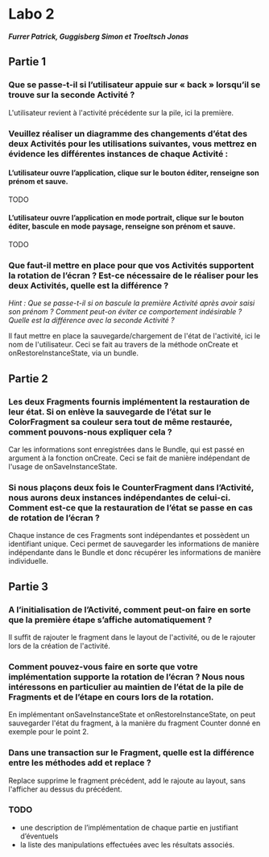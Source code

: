 # Labo 2

_**Furrer Patrick, Guggisberg Simon et Troeltsch Jonas**_

## Partie 1

### Que se passe-t-il si l’utilisateur appuie sur « back » lorsqu’il se trouve sur la seconde Activité ?

L'utilisateur revient à l'activité précédente sur la pile, ici la première.

### Veuillez réaliser un diagramme des changements d’état des deux Activités pour les utilisations suivantes, vous mettrez en évidence les différentes instances de chaque Activité :

#### L’utilisateur ouvre l’application, clique sur le bouton éditer, renseigne son prénom et sauve.

TODO

#### L’utilisateur ouvre l’application en mode portrait, clique sur le bouton éditer, bascule en mode paysage, renseigne son prénom et sauve.

TODO


### Que faut-il mettre en place pour que vos Activités supportent la rotation de l’écran ? Est-ce nécessaire de le réaliser pour les deux Activités, quelle est la différence ?
_Hint : Que se passe-t-il si on bascule la première Activité après avoir saisi son prénom ? Comment peut-on éviter ce comportement indésirable ? Quelle est la différence avec la seconde Activité ?_

Il faut mettre en place la sauvegarde/chargement de l'état de l'activité, ici le nom de l'utilisateur. Ceci se fait au travers de la méthode onCreate et onRestoreInstanceState, via un bundle.

## Partie 2

### Les deux Fragments fournis implémentent la restauration de leur état. Si on enlève la sauvegarde de l’état sur le ColorFragment sa couleur sera tout de même restaurée, comment pouvons-nous expliquer cela ? 

Car les informations sont enregistrées dans le Bundle, qui est passé en argument à la fonction onCreate. Ceci se fait de manière indépendant de l'usage de onSaveInstanceState.

### Si nous plaçons deux fois le CounterFragment dans l’Activité, nous aurons deux instances indépendantes de celui-ci. Comment est-ce que la restauration de l’état se passe en cas de rotation de l’écran ? 

Chaque instance de ces Fragments sont indépendantes et possèdent un identifiant unique. Ceci permet de sauvegarder les informations de manière indépendante dans le Bundle et donc récupérer les informations de manière individuelle.

## Partie 3

### A l’initialisation de l’Activité, comment peut-on faire en sorte que la première étape s’affiche automatiquement ?

Il suffit de rajouter le fragment dans le layout de l'activité, ou de le rajouter lors de la création de l'activité.

### Comment pouvez-vous faire en sorte que votre implémentation supporte la rotation de l’écran ? Nous nous intéressons en particulier au maintien de l’état de la pile de Fragments et de l’étape en cours lors de la rotation.

En implémentant onSaveInstanceState et onRestoreInstanceState, on peut sauvegarder l'état du  fragment, à la manière du fragment Counter donné en exemple pour le point 2.

### Dans une transaction sur le Fragment, quelle est la différence entre les méthodes add et replace ?

Replace supprime le fragment précédent, add le rajoute au layout, sans l'afficher au dessus du précédent.


### TODO
* une description de l’implémentation de chaque partie en justifiant d’éventuels
* la liste des manipulations effectuées avec les résultats associés.